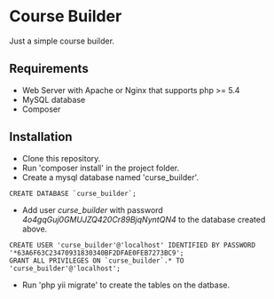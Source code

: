 Course Builder
==============

Just a simple course builder.

## Requirements

- Web Server with Apache or Nginx that supports php >= 5.4
- MySQL database
- Composer

## Installation

- Clone this repository.
- Run 'composer install' in the project folder.
- Create a mysql database named 'curse_builder'.
```
CREATE DATABASE `curse_builder`;
```
- Add user *curse_builder* with password *4o4gqGuj0GMUJZQ420Cr89BjqNyntQN4* to the database created above.
```
CREATE USER 'curse_builder'@'localhost' IDENTIFIED BY PASSWORD '*63A6F63C23470931830340BF2DFAE0FEB7273BC9';
GRANT ALL PRIVILEGES ON `curse_builder`.* TO 'curse_builder'@'localhost';
```
- Run 'php yii migrate' to create the tables on the datbase.
